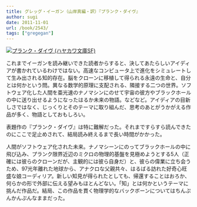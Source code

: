 ```yaml
---
title: グレッグ・イーガン（山岸真編・訳）『プランク・ダイヴ』
author: sugi
date: 2011-11-01
url: /book/2543/
tags: ["gregegan"]
---
```

<a href="http://www.amazon.co.jp/exec/obidos/ASIN/4150118264/chezsugi-22/ref=nosim/" name="amazletlink" target="_blank"><img src="http://i0.wp.com/ecx.images-amazon.com/images/I/51F52rdNM9L._SL160_.jpg?w=660" alt="プランク・ダイヴ (ハヤカワ文庫SF)" class="alignleft" data-recalc-dims="1" /></a>

これまでイーガンを読み継いできた読者からすると、決してあたらしいアイディアが書かれているわけではない。高速なコンピュータ上で進化をシミュレートして生み出される知的存在。脳をクローンに移植して得られる永遠の生命と、自分とは何かという問。異なる数学的原理に支配される、隣接する二つの世界。ソフトウェア化した人間を亜光速のナノマシンにのせて宇宙の彼方やブラックホールの中に送り出せるようになったはるか未来の物語。などなど。アイディアの目新しさではなく、じっくりとそのテーマに取り組んだ、思考のあとがうかがえる作品が多く、物語としておもしろい。

表題作の『プランク・ダイヴ』は特に難解だった。それまですらすら読んできたのにここで足止めされて、結局読み終えるまで長い時間がかかった。

人間がソフトウェア化された未来。ナノマシーンにのってブラックホールの中に飛び込み、プランク限界近辺のミクロの物理的基盤を見極めようとする5人（正確には彼らのクローンだが、主観的には彼ら自身だ）と、彼らの偉業に立ち会うため、97光年離れた地球から、アナクロな父親共々、はるばる訪れた好奇心旺盛な娘コーディリア。新しい知見が得られたとしても、帰還することはおろか、何らかの形で外部に伝える望みもほとんどない。「知」とは何かというテーマに挑んだ作品だ。結局、この作品を貫く物理学的なバックボーンについてはちんぷんかんぷんなままだった。

